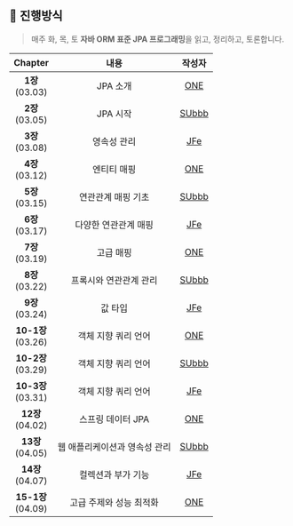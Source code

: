 ## 🚩 진행방식
> 매주 화, 목, 토 **자바 ORM 표준 JPA 프로그래밍**을 읽고, 정리하고, 토론합니다.

|Chapter|내용|작성자|
|:---:|:---:|:---:|
|**1장**<br> (03.03)|JPA 소개|[ONE](https://github.com/choi-jaewon)|
|**2장**<br> (03.05)|JPA 시작|[SUbbb](https://github.com/SeongukBaek)|
|**3장**<br> (03.08)|영속성 관리|[JFe](https://github.com/Go-Jaecheol)|
|**4장**<br> (03.12)|엔티티 매핑|[ONE](https://github.com/choi-jaewon)|
|**5장**<br> (03.15)|연관관계 매핑 기초|[SUbbb](https://github.com/SeongukBaek)|
|**6장**<br> (03.17)|다양한 연관관계 매핑|[JFe](https://github.com/Go-Jaecheol)|  
|**7장**<br> (03.19)|고급 매핑|[ONE](https://github.com/choi-jaewon)|
|**8장**<br> (03.22)|프록시와 연관관계 관리|[SUbbb](https://github.com/SeongukBaek)|
|**9장**<br> (03.24)|값 타입|[JFe](https://github.com/Go-Jaecheol)|
|**10-1장**<br> (03.26)|객체 지향 쿼리 언어|[ONE](https://github.com/choi-jaewon)|
|**10-2장**<br> (03.29)|객체 지향 쿼리 언어|[SUbbb](https://github.com/SeongukBaek)|
|**10-3장**<br> (03.31)|객체 지향 쿼리 언어|[JFe](https://github.com/Go-Jaecheol)|
|**12장**<br> (04.02)|스프링 데이터 JPA|[ONE](https://github.com/choi-jaewon)|
|**13장**<br> (04.05)|웹 애플리케이션과 영속성 관리|[SUbbb](https://github.com/SeongukBaek)|
|**14장**<br> (04.07)|컬렉션과 부가 기능|[JFe](https://github.com/Go-Jaecheol)|
|**15-1장**<br> (04.09)|고급 주제와 성능 최적화|[ONE](https://github.com/choi-jaewon)|
